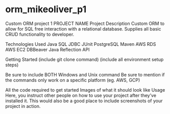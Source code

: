 # orm_mikeoliver_p1
Custom ORM project 1
PROJECT NAME
Project Description
Custom ORM to allow for SQL free interaction with a relational database. Supplies all basic CRUD functionality to developer.

Technologies Used
Java
SQL
JDBC
JUnit
PostgreSQL
Maven
AWS RDS
AWS EC2
DBBeaver
Java Reflection API

Getting Started
(include git clone command) (include all environment setup steps)

Be sure to include BOTH Windows and Unix command
Be sure to mention if the commands only work on a specific platform (eg. AWS, GCP)

All the code required to get started
Images of what it should look like
Usage
Here, you instruct other people on how to use your project after they’ve installed it. This would also be a good place to include screenshots of your project in action.
